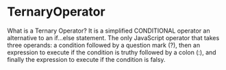 # TernaryOperator
What is a Ternary Operator?
It is a simplified CONDITIONAL operator an alternative to an if...else statement.
The only JavaScript operator that takes three operands: 
  a condition followed by a question mark (?),
  then an expression to execute if the condition is truthy followed by a colon (:), and
  finally the expression to execute if the condition is falsy.
